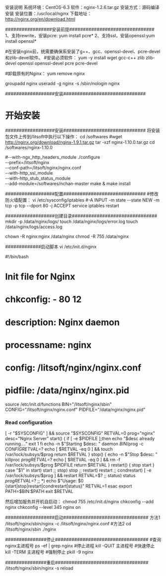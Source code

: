 安装说明
系统环境：CentOS-6.3
软件：nginx-1.2.6.tar.gz
安装方式：源码编译安装
安装位置：/usr/local/nginx
下载地址：http://nginx.org/en/download.html



#################安装前提###############################
1、支持rewrite，安装pcre: yum install pcre*
2、支持ssl，安装openssl:yum install openssl*

#在安装nginx前，统需要确保系安装了g++、gcc、openssl-devel、pcre-devel和zlib-devel软件。
#安装必须软件：
yum -y install wget gcc-c++ zlib zlib-devel openssl openssl-devel pcre pcre-devel

#卸载原有的Nginx：
yum remove nginx

groupadd nginx
useradd -g nginx -s /sbin/nologin nginx

##################安装##############################
#               开始安装
##################安装##############################
将安装包文件上传到/litsoft中执行以下操作：
cd /softwares
#wget http://nginx.org/download/nginx-1.9.1.tar.gz
tar -xzf nginx-1.10.0.tar.gz
cd /softwares/nginx-1.10.0

#--with-ngx_http_headers_module
./configure \
--prefix=/litsoft/nginx \
--conf-path=/litsoft/nginx/nginx.conf \
--with-http_ssl_module \
--with-http_stub_status_module \
--add-module=/softwares/nchan-master
make & make install


##################配置##############################
#修改防火墙配置：
vi  /etc/sysconfig/iptables
#-A INPUT -m state --state NEW -m tcp -p tcp --dport 80 -j ACCEPT
service iptables restart

##################创建目录###############################
mkdir -p /data/nginx/logs/
touch /data/nginx/logs/error.log
touch /data/nginx/logs/access.log

chown -R nginx:nginx /data/nginx
chmod -R 755 /data/nginx



#############启动脚本
vi /etc/init.d/nginx

#!/bin/bash
#
# Init file for Nginx
#
# chkconfig: - 80 12
# description: Nginx daemon
#
# processname: nginx
# config: /litsoft/nginx/nginx.conf
# pidfile: /data/nginx/nginx.pid

source /etc/init.d/functions
BIN="/litsoft/nginx/sbin"
CONFIG="/litsoft/nginx/nginx.conf"
PIDFILE="/data/nginx/nginx.pid"
### Read configuration
[ -r "$SYSCONFIG" ] && source "$SYSCONFIG"
RETVAL=0
prog="nginx"
desc="Nginx Server"
start() {
        if [ -e $PIDFILE ];then
             echo "$desc already running...."
             exit 1
        fi
        echo -n $"Starting $desc: "
        daemon $BIN/$prog -c $CONFIG
        RETVAL=$?
        echo
        [ $RETVAL -eq 0 ] && touch /var/lock/subsys/$prog
        return $RETVAL
}
stop() {
        echo -n $"Stop $desc: "
        killproc $prog
        RETVAL=$?
        echo
        [ $RETVAL -eq 0 ] && rm -f /var/lock/subsys/$prog $PIDFILE
        return $RETVAL
}
restart() {
        stop
        start
}
case "$1" in
  start)
        start
        ;;
  stop)
        stop
        ;;
  restart)
        restart
        ;;
  condrestart)
        [ -e /var/lock/subsys/$prog ] && restart
        RETVAL=$?
        ;;
  status)
        status $prog
        RETVAL=$?
        ;;
   *)
        echo $"Usage: $0 {start|stop|restart|condrestart|status}"
        RETVAL=1
esac
export PATH=$BIN:$PATH
exit $RETVAL


然后增加服务并开机自启动：
chmod 755 /etc/init.d/nginx
chkconfig --add nginx
chkconfig --level 345 nginx on





##################启动###############################
方法1
/litsoft/nginx/sbin/nginx -c /litsoft/nginx/nginx.conf
#方法2
cd /litsoft/nginx/sbin
./nginx

###############停止##################################
#查询nginx主进程号
ps -ef | grep nginx
#停止进程
kill -QUIT 主进程号
#快速停止
kill -TERM 主进程号
#强制停止
pkill -9 nginx

###############重启##################################
/litsoft/nginx/sbin/nginx -s reload
